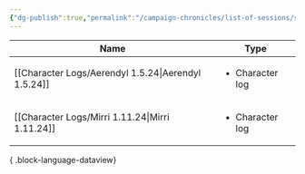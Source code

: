 ```yaml
---
{"dg-publish":true,"permalink":"/campaign-chronicles/list-of-sessions/session-12/","tags":["Event"]}
---
```



| Name                                                   | Type                            |
| ------------------------------------------------------ | ------------------------------- |
| [[Character Logs/Aerendyl 1.5.24\|Aerendyl 1.5.24]] | <ul><li>Character log</li></ul> |
| [[Character Logs/Mirri 1.11.24\|Mirri 1.11.24]]     | <ul><li>Character log</li></ul> |

{ .block-language-dataview}